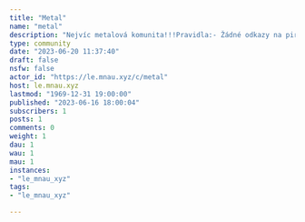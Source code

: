 ```yaml
---
title: "Metal" 
name: "metal"
description: "Nejvíc metalová komunita!!!Pravidla:- Žádné odkazy na pirátské stránky- Držte se základních pravidelIkona: [Photo by cottonbro studio from Pexels](https://www.pexels.com/photo/persons-hand-doing-peace-sign-4629630/)"
type: community
date: "2023-06-20 11:37:40"
draft: false
nsfw: false
actor_id: "https://le.mnau.xyz/c/metal"
host: le.mnau.xyz
lastmod: "1969-12-31 19:00:00"
published: "2023-06-16 18:00:04"
subscribers: 1
posts: 1
comments: 0
weight: 1
dau: 1
wau: 1
mau: 1
instances:
- "le_mnau_xyz"
tags: 
- "le_mnau_xyz"

---
```

